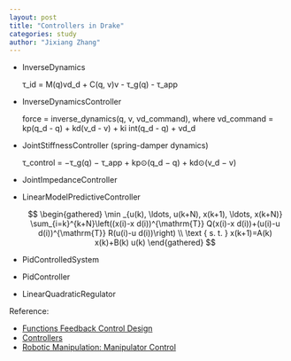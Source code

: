 ```yaml
---
layout: post
title: "Controllers in Drake"
categories: study
author: "Jixiang Zhang"
---
```


- InverseDynamics

    τ_id = M(q)vd_d + C(q, v)v - τ_g(q) - τ_app

- InverseDynamicsController

    force = inverse_dynamics(q, v, vd_command), where vd_command = kp(q_d - q) + kd(v_d - v) + ki int(q_d - q) + vd_d

- JointStiffnessController (spring-damper dynamics)

    τ_control = −τ_g(q) − τ_app + kp⊙(q_d − q) + kd⊙(v_d − v)

- JointImpedanceController
- LinearModelPredictiveController

    $$
    \begin{gathered}
    \min _{u(k), \ldots, u(k+N), x(k+1), \ldots, x(k+N)} \sum_{i=k}^{k+N}\left((x(i)-x d(i))^{\mathrm{T}} Q(x(i)-x d(i))+(u(i)-u d(i))^{\mathrm{T}} R(u(i)-u d(i))\right) \\
    \text { s. t. } x(k+1)=A(k) x(k)+B(k) u(k)
    \end{gathered}
    $$

- PidControlledSystem
- PidController
- LinearQuadraticRegulator

Reference:

- [Functions Feedback Control Design](https://drake.mit.edu/doxygen_cxx/group__control.html)
- [Controllers](https://drake.mit.edu/doxygen_cxx/group__control__systems.html)
- [Robotic Manipulation: Manipulator Control](https://manipulation.csail.mit.edu/force.html)
